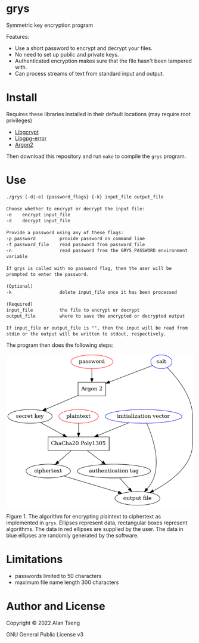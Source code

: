 # grys
Symmetric key encryption program

Features:
- Use a short password to encrypt and decrypt your files.
- No need to set up public and private keys.
- Authenticated encryption makes sure that the file hasn't been tampered with.
- Can process streams of text from standard input and output.

# Install
Requires these libraries installed in their default locations (may require root privileges)
- [Libgcrypt](https://www.gnupg.org/download/index.html)
- [Libgpg-error](https://www.gnupg.org/download/index.html)
- [Argon2](https://github.com/P-H-C/phc-winner-argon2)

Then download this repository and 
run `make` to compile the `grys` program.

# Use
```
./grys [-d|-e] {password_flags} {-k} input_file output_file 

Choose whether to encrypt or decrypt the input file:
-e    encrypt input_file
-d    decrypt input_file

Provide a password using any of these flags:
-p password         provide password on command line
-f password_file    read password from password_file
-n                  read password from the GRYS_PASSWORD environment variable

If grys is called with no password flag, then the user will be prompted to enter the password.

(Optional)
-k                  delete input_file once it has been processed

(Required)
input_file          the file to encrypt or decrypt
output_file         where to save the encrypted or decrypted output

If input_file or output_file is "", then the input will be read from stdin or the output will be written to stdout, respectively.
```
The program then does the following steps:

![Flowchart](doc/flowchart.dot.png)

Figure 1. The algorithm for encrypting plaintext to ciphertext as implemented in `grys`. Ellipses represent data, rectangular boxes represent algorithms. The data in red ellipses are supplied by the user. The data in blue ellipses are randomly generated by the software.

# Limitations
- passwords limited to 50 characters
- maximum file name length 300 characters

# Author and License
Copyright :copyright: 2022 Alan Tseng

GNU General Public License v3